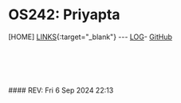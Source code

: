 ---
---

# OS242: Priyapta

[HOME]  [LINKS](LINKS/){:target="_blank"} --- [LOG](https://github.com/Priyapta/os242/blob/master/TXT/mylog.txt)- [GitHub](https://github.com/Priyapta/os242)

<br>


```


```

<br>
#### REV: Fri 6 Sep 2024 22:13
<br>

